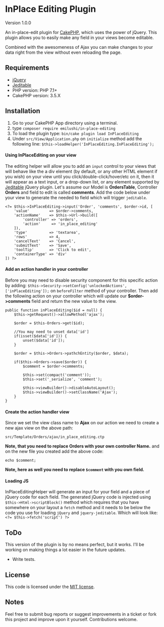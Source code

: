 # InPlace Editing Plugin

Version 1.0.0

An in-place-edit plugin for [CakePHP](http://cakephp.org), which uses the power of jQuery. This plugin allows you to easily make any field in your views become editable.

Combined with the awesomeness of Ajax you can make changes to your data right from the view without even reloading the page.

## Requirements

* [jQuery](http://jquery.com/)
* [Jeditable](https://github.com/NicolasCARPi/jquery_jeditable)
* PHP version: PHP 7.1+
* CakePHP version: 3.5.X

## Installation

1. Go to your CakePHP App directory using a terminal.
2. type `composer require emilushi/in-place-editing`
3. To load the plugin type: `bin/cake plugin load InPlaceEditing`
4. Under `src/View/Application.php` on `initialize` method add the following line: `$this->loadHelper('InPlaceEditing.InPlaceEditing');`

#### Using InPlaceEditing on your view

The editing helper will allow you to add an `input` control to your views that will behave like the a div element (by default, or any other HTML element if you wish) on your view until you click/double-click/hover/etc on it, then it will appear as a text input, or a drop-down list, or any element supported by [Jeditable](https://github.com/NicolasCARPi/jquery_jeditable) jQuery plugin.
Let's assume our Model is **OrdersTable**, Controller **Orders** and field to edit is called **comments**. Add the code below under your view to generate the needed to field which will trigger `jeditable`.
  
    <?= $this->InPlaceEditing->input('Order', 'comments', $order->id, [
        'value'         => $order->comments,
        'actionName'    => $this->Url->build([
            'controller' => 'orders',
            'action'     => 'in_place_editing'
        ]),
        'type'          => 'textarea',
        'rows'          => 4,
        'cancelText'    => 'Cancel',
        'submitText'    => 'Save',
        'toolTip'       => 'Click to edit',
        'containerType' => 'div'
    ]) ?>

#### Add an action handler in your controller

Before you may need to disable security component for this specific action by adding: `$this->Security->setConfig('unlockedActions', ['inPlaceEditing']);` on `beforeFilter` method of your controller.
Then add the following action on your controller which will update our **$order->comments** field and return the new value to the view.
    
    public function inPlaceEditing($id = null) {
        $this->getRequest()->allowMethod('ajax');
        
        $order = $this-Orders->get($id);
        
        //You may need to unset data['id']
        if(isset($data['id'])) {
            unset($data['id']);
        }      
        
        $order = $this->Orders->pathchEntity($order, $data);
        
        if($this->Orders->save($order)) {
            $comment = $order->comments;
        
            $this->set(compact('comment'));
            $this->set('_serialize', 'comment');
            
            $this->viewBuilder()->disableAutoLayout();
            $this->viewBuilder()->setClassName('Ajax');
        }
    }

#### Create the action handler view

Since we set the view class name to **Ajax** on our action we need to create a new ajax view on the above path:

    src/Template/Orders/ajax/in_place_editing.ctp
    
**Note, that you need to replace Orders with your own controller Name.** and on the new file you created add the above code:

    echo $comment;
    
**Note, here as well you need to replace `$comment` with you own field.**

#### Loading JS

InPlaceEditingHelper will generate an input for your field and a piece of jQuery code for each field.
The generated jQuery code is injected using `$this->Html->scriptBlock()` method which requires that you have somewhere on your layout a `fetch` method and it needs to be below the code you use for loading `jQuery` and `jquery-jeditable`.
Which will look like: `<?= $this->fetch('script') ?>`


## ToDo

This version of the plugin is by no means perfect, but it works. I'll be working on making things a lot easier in the future updates.
* Write tests.

## License

This code is licensed under the [MIT license](http://www.opensource.org/licenses/mit-license.php).

## Notes

Feel free to submit bug reports or suggest improvements in a ticket or fork this project and improve upon it yourself. Contributions welcome.